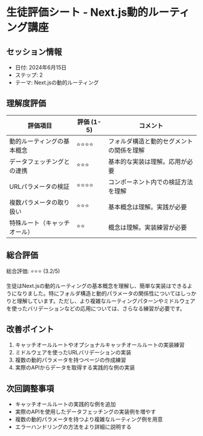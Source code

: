 # 生徒評価シート - Next.js動的ルーティング講座

## セッション情報
- 日付: 2024年6月15日
- ステップ: 2
- テーマ: Next.jsの動的ルーティング

## 理解度評価

| 評価項目                     | 評価 (1-5) | コメント                                 |
|------------------------------|------------|------------------------------------------|
| 動的ルーティングの基本概念   | ⭐⭐⭐⭐   | フォルダ構造と動的セグメントの関係を理解 |
| データフェッチングとの連携   | ⭐⭐⭐     | 基本的な実装は理解。応用が必要           |
| URLパラメータの検証          | ⭐⭐⭐⭐   | コンポーネント内での検証方法を理解       |
| 複数パラメータの取り扱い     | ⭐⭐⭐     | 基本概念は理解。実践が必要               |
| 特殊ルート（キャッチオール） | ⭐⭐       | 概念は理解。実装練習が必要               |

## 総合評価
総合評価: ⭐⭐⭐ (3.2/5)

生徒はNext.jsの動的ルーティングの基本概念を理解し、簡単な実装はできるようになりました。特にフォルダ構造と動的パラメータの関係性についてはしっかりと理解しています。ただし、より複雑なルーティングパターンやミドルウェアを使ったバリデーションなどの応用については、さらなる練習が必要です。

## 改善ポイント
1. キャッチオールルートやオプショナルキャッチオールルートの実装練習
2. ミドルウェアを使ったURLバリデーションの実装
3. 複数の動的パラメータを持つページの作成練習
4. 実際のAPIからデータを取得する実践的な例の実装

## 次回調整事項
- キャッチオールルートの実践的な例を追加
- 実際のAPIを使用したデータフェッチングの実装例を増やす
- 複数の動的パラメータを持つより複雑なルーティング例を用意
- エラーハンドリングの方法をより詳細に説明する 